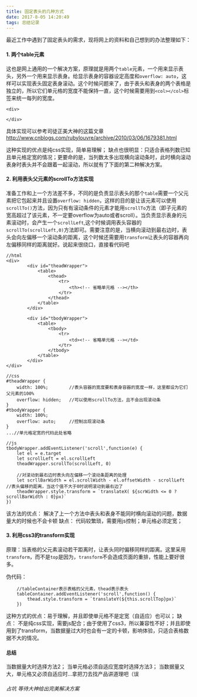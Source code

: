 ```yaml
---
title: 固定表头的几种方式
date: 2017-8-05 14:20:49
tags: 总结记录
---
```

最近工作中遇到了固定表头的需求，现将网上的资料和自己想到的办法整理如下：
#### 1. 两个table元素 
这也是网上通用的一个解决方案，原理就是用两个`table`元素，一个用来显示表头，另外一个用来显示表身。给显示表身的容器设定高度和`overflow: auto`，这样可以实现表头固定表身滚动。这个时候问题来了，由于表头和表身的两个表格是独立的，所以它们单元格的宽度不能保持一直，这个时候需要用到`<col></col>`标签来统一每列的宽度。
```
<div>
    
</div>
```
具体实现可以参考司徒正美大神的这篇文章  http://www.cnblogs.com/rubylouvre/archive/2010/03/06/1679381.html

这种实现的优点是纯css实现，简单易理解；
缺点也很明显：只适合表格列数已知且单元格定宽的情况；更要命的是，当列数太多出现横向滚动条时，此时横向滚动表身时表头并不会跟着一起滚动，所以就有了下面的第二种解决方案。
#### 2. 利用表头父元素的scrollTo方法实现 

准备工作和上一个方法差不多，不同的是负责显示表头的那个`table`需要一个父元素把它包起来并且设置`overflow: hidden`，这样的目的是让该元素可以使用`scrollTo()`方法，因为只有有滚动条件的元素才能用`scrollTo`方法（即子元素的宽高超过了该元素，不一定要overflow为auto或者scroll）。当负责显示表身的元素滚动时，会产生一个`scrollLeft`,这个时候调用表头容器的`scrollTo(scrollLeft,0)`方法即可。需要注意的是，当横向滚动到最右边时，表头会向左偏移一个滚动条的距离，这个时候还需要用`transform`让表头的容器再向左偏移同样的距离就好。说起来很绕口，直接看代码吧

```
//html
<div>
        <div id="theadWrapper">
            <table>
                <thead>
                    <tr>
                        <th><!-- 省略单元格 --></th>
                    </tr>
                </thead>
            </table>
        </div>

        <div id="tbodyWrapper">
            <table>
                <tbody>
                    <tr>
                        <td><!-- 省略单元格 --></td>
                    </tr>
                </tbody>
            </table>
        </div>
</div>
```
```
//css
#theadWrapper {
    width: 100%;        //表头容器的宽度要和表身容器的宽度一样，这里都设为它们父元素的100%
    overflow: hidden;   //可以使用scrollTo方法，且不会出现滚动条
}
#tbodyWrapper {
    width: 100%;
    overflow: auto;     //控制出现滚动条
}
...//单元格定宽的代码此处省略
```
```
//js
tbodyWrapper.addEventListener('scroll',function(e) {
    let el = e.target
    let scrollLeft = el.scrollLeft
    theadWrapper.scrollTo(scrollLeft, 0)

    //对滚动到最右边时表头向左偏移一个滚动条距离的处理
    let scrllBarWidth = el.scrollWidth - el.offsetWidth - scrollLeft //表头偏移的距离，当这个值不大于0时说明滚动到最右边了
    theadWrapper.style.transform = `translateX( ${scrWidth <= 0 ? scrollBarWidth : 0}px)`
})
```
该方法的优点： 解决了上一个方法中表头和表身不能同时横向滚动的问题，数据量大的时候也不会卡顿
缺点： 代码较繁琐，需要用js控制；单元格必须定宽；

#### 3. 利用css3的transform实现
原理：当表格的父元素滚动若干距离时，让表头同时偏移同样的距离。这里采用`transform`，而不是`top`是因为，`transform`不会造成页面的重排，性能上要好很多。

伪代码：
``` 
    //tableContainer表示表格的父元素，thead表示表头
    tableContainer.addEventListener('scroll',function() {
        thead.style.transform = `translateY(${this.scrollTop}px)`
    })
```
这种方式的优点：易于理解，并且即使单元格不是定宽（自适应）也可以；
缺点： 不是纯css实现，需要js配合；由于使用了css3，所以兼容性不好；并且即使用到了transform，当数据量过大时也会有一定的卡顿，影响体验，只适合表格数据不大的情况。

#### 总结
当数据量大时选择方法2；
当单元格必须自适应宽度时选择方法3；
当数据量又大，单元格又必须自适应时...拿把刀去找产品讲道理吧（误

######  占坑   等待大神给出完美解决方案
